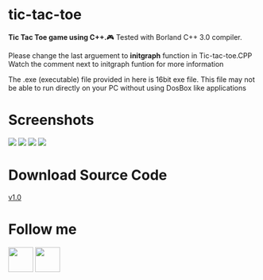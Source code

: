 # tic-tac-toe
**Tic Tac Toe game using C++.**:video_game: Tested with Borland C++ 3.0 compiler.

Please change the last arguement to **initgraph** function in Tic-tac-toe.CPP
Watch the comment next to initgraph funtion for more information

The .exe (executable) file provided in here is 16bit exe file. This file may not be able to run directly on your PC without using DosBox like applications


# Screenshots
<img src="https://github.com/thunder-coding/tic-tac-toe/blob/master/images/image_1.jpg">
<img src="https://github.com/thunder-coding/tic-tac-toe/blob/master/images/image_2.jpg">
<img src="https://github.com/thunder-coding/tic-tac-toe/blob/master/images/image_3.jpg">
<img src="https://github.com/thunder-coding/tic-tac-toe/blob/master/images/image_4.jpg">


# Download Source Code
[v1.0](https://github.com/thunder-coding/tic-tac-toe/archive/v1.0.zip)


# Follow me
<a href="https://www.twitter.com/CodingThunder"><img src="https://github.com/thunder-coding/tic-tac-toe/blob/master/images/Twitter_Logo_Blue.png" height=50></a>
<a href="https://www.instagram.com/thunder_coding.expert"><img src="https://github.com/thunder-coding/tic-tac-toe/blob/master/images/Instagram_Logo.png" height=50></a>
